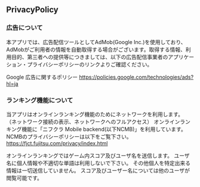 ## PrivacyPolicy

### 広告について

本アプリでは、広告配信ツールとしてAdMob(Google Inc.)を使用しており、AdMobがご利用者の情報を自動取得する場合がございます。取得する情報、利用目的、第三者への提供等につきましては、以下の広告配信事業者のアプリケーション・プライバシーポリシーのリンクよりご確認ください。

Google 広告に関するポリシー
https://policies.google.com/technologies/ads?hl=ja

### ランキング機能について

当アプリはオンラインランキング機能のためにネットワークを利用します。
（ネットワーク接続の表示、ネットワークへのフルアクセス）
オンラインランキング機能に「ニフクラ Mobile backend(以下NCMB)」を利用しています。
NCMBのプライバシーポリシーは以下をご覧下さい。
https://fjct.fujitsu.com/privacy/index.html

オンラインランキングではゲーム内スコア及びユーザ名を送信します。
ユーザ名に個人情報や不適切な単語は利用しないで下さい。
その他個人を特定出来る情報は一切送信していません。
スコア及びユーザー名については他のユーザが閲覧可能です。
